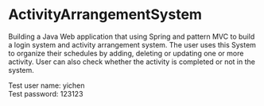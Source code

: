# ActivityArrangementSystem
Building a Java Web application that using Spring and pattern MVC to build a login system and activity arrangement system.  The user uses this System to organize their schedules by adding, deleting or updating one or more activity. User can also check whether the activity is completed or not in the system.</br>

Test user name: yichen</br>
Test password: 123123
